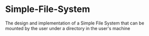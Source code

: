 # Simple-File-System
The design and implementation of a Simple File System that can be mounted by the user under a directory in the user's machine
